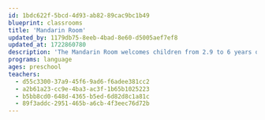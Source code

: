 ```yaml
---
id: 1bdc622f-5bcd-4d93-ab82-89cac9bc1b49
blueprint: classrooms
title: 'Mandarin Room'
updated_by: 1179db75-8eeb-4bad-8e60-d5005aef7ef8
updated_at: 1722860780
description: 'The Mandarin Room welcomes children from 2.9 to 6 years old. Through immersion in the Mandarin language, and an emergent and play-based curriculum with a focus on the arts and outdoor exploration, we are able to accommodate students at all levels of Mandarin learning, and individually challenge them based on where they are in their language development. We expose children to the different traditions of the Mandarin-speaking cultures through the exploration of food, dance, holiday celebrations, and music.'
programs: language
ages: preschool
teachers:
  - d55c3300-37a9-45f6-9ad6-f6adee381cc2
  - a2b61a23-cc9e-4ba3-ac3f-1b65b1025223
  - b5bb8cd0-648d-4365-b5ed-6d82d8c1a81c
  - 89f3addc-2951-465b-a6cb-4f3eec76d72b
---
```

